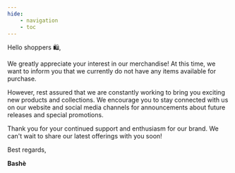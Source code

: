 ```yaml
---
hide:
    - navigation
    - toc
---
```


Hello shoppers 🛍️,

We greatly appreciate your interest in our merchandise! At this time, we want to inform you that we currently do not have any items available for purchase.

However, rest assured that we are constantly working to bring you exciting new products and collections. We encourage you to stay connected with us on our website and social media channels for announcements about future releases and special promotions.

Thank you for your continued support and enthusiasm for our brand. We can't wait to share our latest offerings with you soon!

Best regards,

**Bashè**
